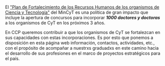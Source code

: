 El ["Plan de Fortalecimiento de los Recursos Humanos de los organismos de Ciencia y Tecnología"] del MinCyT es una política de gran impacto que incluye la apertura de concursos para incorporar ***1000 doctores y doctoras*** a los organismos de CyT en los próximos 3 años.

En CCP queremos contribuir a que los organismos de CyT se fortalezcan en sus capacidades con estas incorporaciones. Es por esto que ponemos a disposición en esta página web información, contactos, actividades, etc., con el propósito de acompañar a nuestrxs graduadxs en este camino hacia el desarrollo de sus profesiones en el marco de proyectos estratégicos para el país.


["Plan de Fortalecimiento de los Recursos Humanos de los organismos de Ciencia y Tecnología"]: https://www.argentina.gob.ar/noticias/se-presento-el-plan-de-fortalecimiento-de-los-recursos-humanos-de-los-organismos-de-ciencia
